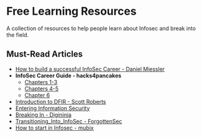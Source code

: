 # Free Learning Resources

A collection of resources to help people learn about Infosec and break into the field.

## Must-Read Articles

* [How to build a successful InfoSec Career - Daniel Miessler](https://danielmiessler.com/blog/build-successful-infosec-career/)
* **InfoSec Career Guide - hacks4pancakes**
  * [Chapters 1-3](https://tisiphone.net/2015/10/12/starting-an-infosec-career-the-megamix-chapters-1-3/)
  * [Chapters 4-5](https://tisiphone.net/2015/11/08/starting-an-infosec-career-the-megamix-chapters-4-5/)
  * [Chapter 6](https://tisiphone.net/2016/02/10/starting-an-infosec-career-the-megamix-chapter-6/)
* [Introduction to DFIR - Scott Roberts](https://medium.com/@sroberts/introduction-to-dfir-d35d5de4c180)
* [Entering Information Security](http://www.defensivesecurity.org/entering-information-security-industry/)
* [Breaking In - Digininja](https://digi.ninja/projects/breaking_in_part_1.php)
* [Transitioning_Into_InfoSec - ForgottenSec](https://github.com/ForgottenSec/Transitioning_Into_InfoSec/blob/master/index.md)
* [How to start in Infosec - mubix](https://gist.github.com/mubix/5737a066c8845d25721ec4bf3139fd31)
